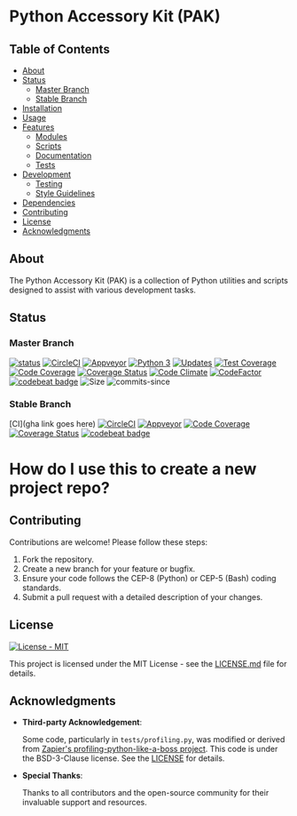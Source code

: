 # Python Accessory Kit (PAK)

## Table of Contents
- [About](#about)
- [Status](#status)
  - [Master Branch](#master-branch)
  - [Stable Branch](#stable-branch)
- [Installation](#installation)
- [Usage](#usage)
- [Features](#features)
  - [Modules](#modules)
  - [Scripts](#scripts)
  - [Documentation](#documentation)
  - [Tests](#tests)
- [Development](#development)
  - [Testing](#testing)
  - [Style Guidelines](#style-guidelines)
- [Dependencies](#dependencies)
- [Contributing](#contributing)
- [License](#license)
- [Acknowledgments](#acknowledgments)

## About

The Python Accessory Kit (PAK) is a collection of Python utilities and scripts designed to assist with various development tasks.

## Status

### Master Branch
[![status](https://travis-ci.org/reactive-firewall/pak.svg?branch=master)](https://travis-ci.org/reactive-firewall/pak)
[![CircleCI](https://circleci.com/gh/reactive-firewall/pak/tree/master.svg?style=svg)](https://circleci.com/gh/reactive-firewall/pak/tree/master)
[![Appveyor](https://ci.appveyor.com/api/projects/status/pak/branch/master?svg=true)](https://ci.appveyor.com/project/reactive-firewall/pak/branch/master)
[![Python 3](https://pyup.io/repos/github/reactive-firewall/pak/python-3-shield.svg)](https://pyup.io/repos/github/reactive-firewall/pak/)
[![Updates](https://pyup.io/repos/github/reactive-firewall/pak/shield.svg)](https://pyup.io/repos/github/reactive-firewall/pak/)
[![Test Coverage](https://api.codeclimate.com/v1/badges/pak/test_coverage)](https://codeclimate.com/github/reactive-firewall/pak/test_coverage)
[![Code Coverage](https://codecov.io/gh/reactive-firewall/pak/branch/master/graph/badge.svg)](https://codecov.io/gh/reactive-firewall/pak/branch/master/)
[![Coverage Status](https://coveralls.io/repos/github/reactive-firewall/pak/badge.svg?branch=master)](https://coveralls.io/github/reactive-firewall/pak?branch=master)
[![Code Climate](https://codeclimate.com/github/reactive-firewall/pak/badges/gpa.svg)](https://codeclimate.com/github/reactive-firewall/pak)
[![CodeFactor](https://www.codefactor.io/repository/github/reactive-firewall/pak/badge)](https://www.codefactor.io/repository/github/reactive-firewall/pak)
[![codebeat badge](https://codebeat.co/badges/da1d8064-5736-49fd-9d61-d046aca38afb)](https://codebeat.co/projects/github-com-reactive-firewall-pak-master)
![Size](https://img.shields.io/github/languages/code-size/reactive-firewall/pak.svg)
![commits-since](https://img.shields.io/github/commits-since/reactive-firewall/pak/stable.svg?maxAge=9000)

### Stable Branch
[CI](gha link goes here)
[![CircleCI](https://circleci.com/gh/reactive-firewall/pak/tree/stable.svg?style=svg)](https://circleci.com/gh/reactive-firewall/pak/tree/stable)
[![Appveyor](https://ci.appveyor.com/api/projects/status/6gggp1wpbnnjokm4/branch/stable?svg=true)](https://ci.appveyor.com/project/reactive-firewall/pak/branch/stable)
[![Code Coverage](https://codecov.io/gh/reactive-firewall/pak/branch/stable/graph/badge.svg)](https://codecov.io/gh/reactive-firewall/pak/branch/stable/)
[![Coverage Status](https://coveralls.io/repos/github/reactive-firewall/pak/badge.svg?branch=stable)](https://coveralls.io/github/reactive-firewall/pak?branch=stable)
[![codebeat badge](https://codebeat.co/badges/87520e4a-6d24-4e98-a61e-6e9efc58f783)](https://codebeat.co/projects/github-com-reactive-firewall-pak-stable)

# How do I use this to create a new project repo?

## Contributing

Contributions are welcome! Please follow these steps:

1. Fork the repository.
2. Create a new branch for your feature or bugfix.
3. Ensure your code follows the CEP-8 (Python) or CEP-5 (Bash) coding standards.
4. Submit a pull request with a detailed description of your changes.

## License

[![License - MIT](https://img.shields.io/github/license/reactive-firewall/pak.svg?maxAge=2592000)](https://github.com/reactive-firewall/pak/blob/stable/LICENSE.md)

This project is licensed under the MIT License - see the [LICENSE.md](LICENSE.md) file for details.

## Acknowledgments

- **Third-party Acknowledgement**:

  Some code, particularly in `tests/profiling.py`, was modified or derived from [Zapier's profiling-python-like-a-boss project](https://github.com/zapier/profiling-python-like-a-boss/tree/1ab93a1154). This code is under the BSD-3-Clause license. See the [LICENSE](https://github.com/zapier/profiling-python-like-a-boss/blob/1ab93a1154/LICENSE.md) for details.

- **Special Thanks**:

  Thanks to all contributors and the open-source community for their invaluable support and resources.

